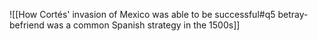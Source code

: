 ![[How Cortés' invasion of Mexico was able to be successful#q5 betray-befriend was a common Spanish strategy in the 1500s]]

